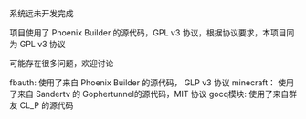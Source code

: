 系统远未开发完成

项目使用了 Phoenix Builder 的源代码，GPL v3 协议，根据协议要求，本项目同为 GPL v3 协议 

可能存在很多问题，欢迎讨论

fbauth:     使用了来自 Phoenix Builder 的源代码， GLP v3 协议
minecraft： 使用了来自 Sandertv 的 Gophertunnel的源代码，MIT 协议
gocq模块:   使用了来自群友 CL_P 的源代码